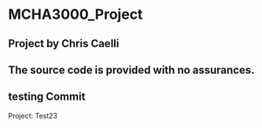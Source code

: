 # MCHA3000_Project
## Project by Chris Caelli
## The source code is provided with no assurances.
## testing Commit

Project:
 Test23